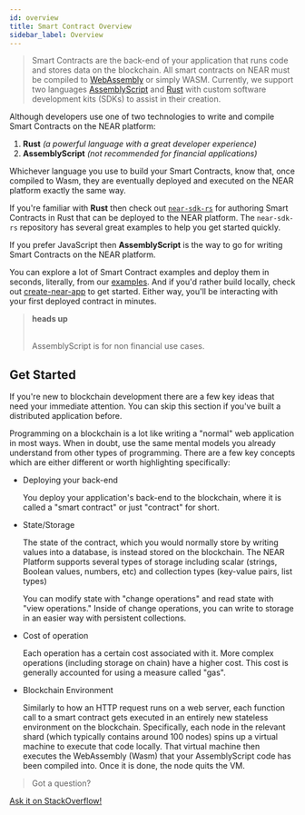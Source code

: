 ```yaml
---
id: overview
title: Smart Contract Overview
sidebar_label: Overview
---
```


> Smart Contracts are the back-end of your application that runs code and stores data on the blockchain. All smart contracts on NEAR must be compiled to [WebAssembly](https://webassembly.org/) or simply WASM. Currently, we support two languages [AssemblyScript](https://www.assemblyscript.org/) and [Rust](https://www.rust-lang.org/) with custom software development kits (SDKs) to assist in their creation.

Although developers use one of two technologies to write and compile Smart Contracts on the NEAR platform:

1. **Rust** *(a powerful language with a great developer experience)*
2. **AssemblyScript** *(not recommended for financial applications)*

Whichever language you use to build your Smart Contracts, know that, once compiled to Wasm, they are eventually deployed and executed on the NEAR platform exactly the same way.


If you're familiar with **Rust** then check out <code>[near-sdk-rs](/docs/develop/contracts/rust/intro)</code> for authoring Smart Contracts in Rust that can be deployed to the NEAR platform.  The `near-sdk-rs` repository has several great examples to help you get started quickly.

If you prefer JavaScript then **AssemblyScript** is the way to go for writing Smart Contracts on the NEAR platform. 

You can explore a lot of Smart Contract examples and deploy them in seconds, literally, from our [examples](http://near.dev). And if you'd rather build locally, check out [create-near-app](https://github.com/near/create-near-app) to get started.  Either way, you'll be interacting with your first deployed contract in minutes.


<blockquote class="warning">
<strong>heads up</strong><br><br>

AssemblyScript is for non financial use cases.

</blockquote>

## Get Started

If you're new to blockchain development there are a few key ideas that need your immediate attention.  You can skip this section if you've built a distributed application before.

Programming on a blockchain is a lot like writing a "normal" web application in most ways. When in doubt, use the same mental models you already understand from other types of programming. There are a few key concepts which are either different or worth highlighting specifically:

- Deploying your back-end

  You deploy your application's back-end to the blockchain, where it is called a "smart contract" or just "contract" for short.

- State/Storage

  The state of the contract, which you would normally store by writing values into a database, is instead stored on the blockchain. The NEAR Platform supports several types of storage including scalar (strings, Boolean values, numbers, etc) and collection types (key-value pairs, list types)

  You can modify state with "change operations" and read state with "view operations." Inside of change operations, you can write to storage in an easier way with persistent collections.

- Cost of operation

  Each operation has a certain cost associated with it. More complex operations (including storage on chain) have a higher cost. This cost is generally accounted for using a measure called "gas".

- Blockchain Environment

  Similarly to how an HTTP request runs on a web server, each function call to a smart contract gets executed in an entirely new stateless environment on the blockchain. Specifically, each node in the relevant shard (which typically contains around 100 nodes) spins up a virtual machine to execute that code locally. That virtual machine then executes the WebAssembly (Wasm) that your AssemblyScript code has been compiled into. Once it is done, the node quits the VM.

>Got a question?
<a href="https://stackoverflow.com/questions/tagged/nearprotocol">
  <h8>Ask it on StackOverflow!</h8></a>
